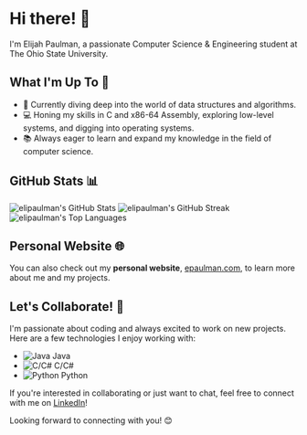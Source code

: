 # Hi there! 👋

I'm Elijah Paulman, a passionate Computer Science & Engineering student at The Ohio State University.

## What I'm Up To 🚀

- 🌱 Currently diving deep into the world of data structures and algorithms.
- 💻 Honing my skills in C and x86-64 Assembly, exploring low-level systems, and digging into operating systems.
- 📚 Always eager to learn and expand my knowledge in the field of computer science.

## GitHub Stats 📊
![elipaulman's GitHub Stats](https://github-readme-stats.vercel.app/api?username=elipaulman&theme=radical&show_icons=true&hide_border=true&count_private=true)
![elipaulman's GitHub Streak](https://github-readme-streak-stats.herokuapp.com/?user=elipaulman&theme=radical&hide_border=true)
![elipaulman's Top Languages](https://github-readme-stats.vercel.app/api/top-langs/?username=elipaulman&theme=radical&show_icons=true&hide_border=true&layout=compact&langs_count=6&count_private=true)

## Personal Website 🌐
You can also check out my **personal website**, [epaulman.com](https://epaulman.com), to learn more about me and my projects.

## Let's Collaborate! 🤝

I'm passionate about coding and always excited to work on new projects. Here are a few technologies I enjoy working with:

- ![Java](https://img.icons8.com/color/48/000000/java-coffee-cup-logo--v2.png) Java
- ![C/C#](https://img.icons8.com/color/48/000000/c-plus-plus-logo.png) C/C#
- ![Python](https://img.icons8.com/color/48/000000/python.png) Python

If you're interested in collaborating or just want to chat, feel free to connect with me on [LinkedIn](https://www.linkedin.com/in/elijahpaulman/)!

Looking forward to connecting with you! 😊
